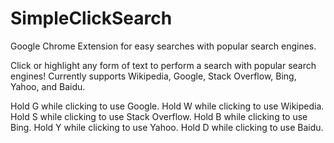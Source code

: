 SimpleClickSearch
=================

Google Chrome Extension for easy searches with popular search engines.

Click or highlight any form of text to perform a search with popular search engines!
Currently supports Wikipedia, Google, Stack Overflow, Bing, Yahoo, and Baidu.

Hold G while clicking to use Google.
Hold W while clicking to use Wikipedia.
Hold S while clicking to use Stack Overflow.
Hold B while clicking to use Bing.
Hold Y while clicking to use Yahoo.
Hold D while clicking to use Baidu.
